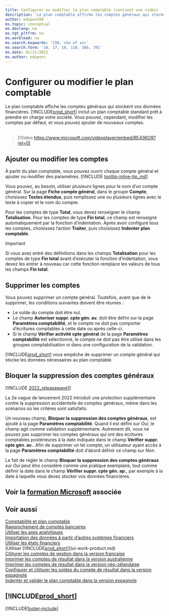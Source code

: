 ```yaml
---
title: Configurer ou modifier le plan comptable (contient une vidéo)
description: 'Le plan comptable affiche les comptes généraux qui stockent vos données financières. Vous pouvez modifier les comptes par défaut dans le plan comptable, et vous pouvez ajouter de nouveaux comptes.'
author: edupont04
ms.topic: conceptual
ms.devlang: na
ms.tgt_pltfrm: na
ms.workload: na
ms.search.keywords: 'COA, cha of acc'
ms.search.form: '16, 17, 18, 118, 386, 391'
ms.date: 01/21/2022
ms.author: edupont
---
```

# <a name="set-up-or-change-the-chart-of-accounts" />Configurer ou modifier le plan comptable

Le plan comptable affiche les comptes généraux qui stockent vos données financières. [!INCLUDE[prod_short](includes/prod_short.md)] inclut un plan comptable standard prêt à prendre en charge votre société. Vous pouvez, cependant, modifier les comptes par défaut, et vous pouvez ajouter de nouveaux comptes.
<br><br>  

> [!Video https://www.microsoft.com/videoplayer/embed/RE43KO9?rel=0]

## <a name="add-or-change-accounts" />Ajouter ou modifier les comptes

À partir du plan comptable, vous pouvez ouvrir chaque compte général et ajouter ou modifier des paramètres. [!INCLUDE [tooltip-inline-tip_md](includes/tooltip-inline-tip_md.md)] 

Vous pouvez, au besoin, utiliser plusieurs lignes pour le nom d’un compte général. Sur la page **Fiche compte général**, dans le groupe **Compte**, choisissez **Textes étendus**, puis remplissez une ou plusieurs lignes avec le texte à copier et le nom du compte.  

Pour les comptes de type **Total**, vous devez renseigner le champ **Totalisation**. Pour les comptes de type **Fin total**, ce champ est renseigné automatiquement par la fonction d’indentation. Après avoir configuré tous les comptes, choisissez l’action **Traiter**, puis choisissez **Indenter plan comptable**.  

> [!IMPORTANT]
> Si vous avez entré des définitions dans les champs **Totalisation** pour les comptes de type **Fin total** avant d’exécuter la fonction d’indentation, vous devez les entrer à nouveau car cette fonction remplace les valeurs de tous les champs **Fin total**.

## <a name="delete-accounts" />Supprimer les comptes

Vous pouvez supprimer un compte général. Toutefois, avant que de le supprimer, les conditions suivantes doivent être réunies :  

* Le solde du compte doit être nul.  
* Le champ **Autoriser suppr. cpte gén. av.** doit être défini sur la page **Paramètres comptabilité**, et le compte ne doit pas comporter d’écritures comptables à cette date ou après celle-ci.  
* Si le champ **Vérifier activité cpte général** de la page **Paramètres comptabilité** est sélectionné, le compte ne doit pas être utilisé dans les groupes comptabilisation ni dans une configuration de la validation.  

[!INCLUDE[prod_short](includes/prod_short.md)] vous empêche de supprimer un compte général qui stocke les données nécessaires au plan comptable.  

## <a name="block-deletion-of-gl-accounts" />Bloquer la suppression des comptes généraux

[!INCLUDE [2022_releasewave1](includes/2022_releasewave1.md)]

La 2e vague de lancement 2022 introduit une protection supplémentaire contre la suppression accidentelle de comptes généraux, même dans les scénarios où les critères sont satisfaits.  

Un nouveau champ, **Bloquer la suppression des comptes généraux**, est ajouté à la page **Paramètres comptabilité**. Quand il est défini sur *Oui*, le champ agit comme validation supplémentaire. Autrement dit, vous ne pouvez pas supprimer les comptes généraux qui ont des écritures comptables postérieures à la date indiquée dans le champ **Vérifier suppr. cpte gén. av.**. Afin de supprimer un tel compte, un utilisateur ayant accès à la page **Paramètres comptabilité** doit d’abord définir ce champ sur *Non*.  

Le fait de régler le champ **Bloquer la suppression des comptes généraux** sur *Oui* peut être considéré comme une pratique exemplaire, tout comme définir la date dans le champ **Vérifier suppr. cpte gén. ap.**, par exemple à la date à laquelle vous devez stocker vos données financières.  

## <a name="see-related-microsoft-trainingtrainingmoduleschart-accounts-dynamics-365-business-centralindex" />Voir la [formation Microsoft](/training/modules/chart-accounts-dynamics-365-business-central/index) associée

## <a name="see-also" />Voir aussi

[Comptabilité et plan comptable](finance-general-ledger.md)  
[Rapprochement de comptes bancaires](bank-manage-bank-accounts.md)  
[Utiliser les axes analytiques](finance-dimensions.md)  
[Importation des données à partir d’autres systèmes financiers](across-import-data-configuration-packages.md)  
[Utiliser les états financiers](bi-how-work-account-schedule.md)  
[Utiliser [!INCLUDE[prod_short](includes/prod_short.md)]](ui-work-product.md)  
[Clôturer les comptes de gestion dans la version française](LocalFunctionality/France/how-to-close-income-statement-accounts.md)  
[Imprimer les comptes de résultat dans la version australienne](LocalFunctionality/Australia/how-to-print-income-statements.md)  
[Imprimer les comptes de résultat dans la version néo-zélandaise](LocalFunctionality/NewZealand/how-to-print-income-statements.md)  
[Configurer et clôturer les soldes du compte de résultat dans la version espagnole](LocalFunctionality/Spain/how-to-set-up-and-close-income-statement-balances.md)  
[Indenter et valider le plan comptable dans la version espagnole](LocalFunctionality/Spain/how-to-indent-and-validate-chart-of-accounts.md)  

## <a name="includeprodshortincludesfreetrialmdmd" />[!INCLUDE[prod_short](includes/free_trial_md.md)]

[!INCLUDE[footer-include](includes/footer-banner.md)]
